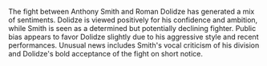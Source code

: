 The fight between Anthony Smith and Roman Dolidze has generated a mix of sentiments. Dolidze is viewed positively for his confidence and ambition, while Smith is seen as a determined but potentially declining fighter. Public bias appears to favor Dolidze slightly due to his aggressive style and recent performances. Unusual news includes Smith's vocal criticism of his division and Dolidze's bold acceptance of the fight on short notice.